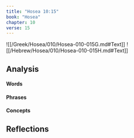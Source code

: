 ```yaml
---
title: "Hosea 10:15"
book: "Hosea"
chapter: 10
verse: 15
---
```

![[/Greek/Hosea/010/Hosea-010-015G.md#Text]]
![[/Hebrew/Hosea/010/Hosea-010-015H.md#Text]]

## Analysis

#### Words

#### Phrases

#### Concepts

## Reflections
